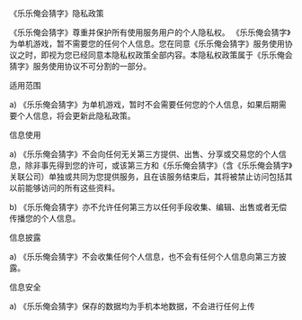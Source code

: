 《乐乐俺会猜字》隐私政策

《乐乐俺会猜字》尊重并保护所有使用服务用户的个人隐私权。 《乐乐俺会猜字》为单机游戏，暂不需要您的任何个人信息。您在同意《乐乐俺会猜字》服务使用协议之时，即视为您已经同意本隐私权政策全部内容。本隐私权政策属于《乐乐俺会猜字》服务使用协议不可分割的一部分。

适用范围

a) 《乐乐俺会猜字》为单机游戏，暂时不会需要任何您的个人信息，如果后期需要个人信息，将会更新此隐私政策。

信息使用

a) 《乐乐俺会猜字》不会向任何无关第三方提供、出售、分享或交易您的个人信息，除非事先得到您的许可，或该第三方和《乐乐俺会猜字》（含《乐乐俺会猜字》关联公司）单独或共同为您提供服务，且在该服务结束后，其将被禁止访问包括其以前能够访问的所有这些资料。

b) 《乐乐俺会猜字》亦不允许任何第三方以任何手段收集、编辑、出售或者无偿传播您的个人信息。

信息披露

a) 《乐乐俺会猜字》不会收集任何个人信息，也不会有任何个人信息向第三方披露。

信息安全

a) 《乐乐俺会猜字》保存的数据均为手机本地数据，不会进行任何上传
